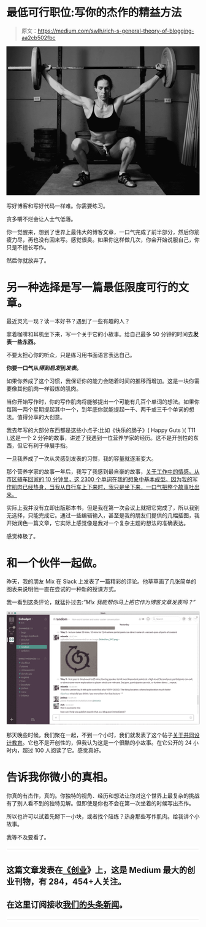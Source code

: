 # 最低可行职位:写你的杰作的精益方法

> 原文：<https://medium.com/swlh/rich-s-general-theory-of-blogging-aa2cb502fbc>

![](img/201728f9ea1b09ebf14ab43a1036c35a.png)

写好博客和写好代码一样难。你需要练习。

贪多嚼不烂会让人士气低落。

你一觉醒来，想到了世界上最伟大的博客文章，一口气完成了前半部分，然后你筋疲力尽，再也没有回来写。感觉很臭。如果你这样做几次，你会开始说服自己，你只是不擅长写作。

然后你就放弃了。

# 另一种选择是写一篇最低限度可行的文章。

最近灵光一现？读一本好书？遇到了一些有趣的人？

拿着咖啡和耳机坐下来，写一个关于它的小故事。给自己最多 50 分钟的时间去**发表一些东西。**

不要太担心你的听众，只是练习用书面语言表达自己。

**你要一口气从*得到启发*到*发表*。**

如果你养成了这个习惯，我保证你的能力会随着时间的推移而增加。这是一块你需要像其他肌肉一样锻炼的肌肉。

当你开始写作时，你的写作肌肉将能够提出一个可能有几百个单词的想法。如果你每隔一两个星期提起其中一个，到年底你就能提起一千、两千或三千个单词的想法。值得分享的大创意。

我去年写的大部分东西都是这些小点子:比如《快乐的肠子》( Happy Guts )( T11 ),这是一个 2 分钟的故事，讲述了我遇到一位营养学家的经历。这不是开创性的东西，但它有利于伸展手指。

一旦我养成了一次从灵感到发表的习惯，我的容量就逐渐变大。

那个营养学家的故事一年后，我写了我感到最自豪的故事，[关于工作中的情感。从市区骑车回家的 10 分钟里，这 2300 个单词在我的想象中基本成型。因为我的写作肌肉已经热身，当我从自行车上下来时，我只是坐下来，一口气把整个故事吐出来。](/enspiral-tales/a-caring-organisation-5319f81c420f#.e40s72lkj)

实际上我并没有立即出版那本书，但是我在第一次会议上就把它完成了，所以我别无选择，只能完成它。通过一些编辑输入，甚至是我的朋友们提供的几幅插图，我开始润色一篇文章，它实际上感觉像是我对一个复杂主题的想法的准确表达。

感觉棒极了。

# 和一个伙伴一起做。

昨天，我的朋友 Mix 在 Slack 上发表了一篇精彩的评论。他草草画了几张简单的图表来说明他一直在尝试的一种新的授课方式。

我一看到这条评论，就猛扑过去:*“Mix 我能帮你马上把它作为博客文章发表吗？”*

![](img/ca5dbf6b9cd792944260a50ff3b969ba.png)

那天晚些时候，我们聚在一起，不到一个小时，我们就发表了这个帖子[关于共同设计教育](/enspiral-tales/teaching-in-the-spiral-less-lecturing-more-co-creation-b56dba71a8c4#.alc3qvcw1)。它也不是开创性的，但我认为这是一个很酷的小故事。在它公开的 24 小时内，超过 100 人阅读了它。感觉真好。

# 告诉我你微小的真相。

你真的有杰作，真的。你独特的视角、经历和想法让你对这个世界上最复杂的挑战有了别人看不到的独特见解。但即使是你也不会在第一次坐着的时候写出杰作。

所以也许可以试着先掰下一小块，或者找个陪练？热身那些写作肌肉。给我讲个小故事。

我等不及要看了。

![](img/731acf26f5d44fdc58d99a6388fe935d.png)

## 这篇文章发表在[《创业](https://medium.com/swlh)》上，这是 Medium 最大的创业刊物，有 284，454+人关注。

## 在这里订阅接收[我们的头条新闻](http://growthsupply.com/the-startup-newsletter/)。

![](img/731acf26f5d44fdc58d99a6388fe935d.png)